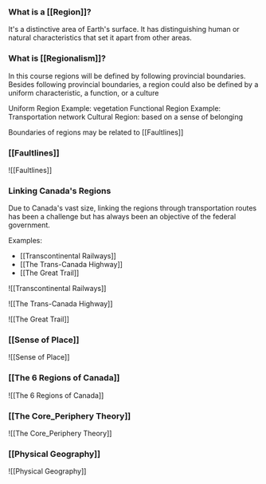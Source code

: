 ### What is a [[Region]]?
It's a distinctive area of Earth's surface. It has distinguishing human or natural characteristics that set it apart from other areas.

### What is [[Regionalism]]?

In this course regions will be defined by following provincial boundaries. Besides following provincial boundaries, a region could also be defined by a uniform characteristic, a function, or a culture

Uniform Region Example: vegetation
Functional Region Example: Transportation network
Cultural Region: based on a sense of belonging

Boundaries of regions may be related to [[Faultlines]]

### [[Faultlines]]
![[Faultlines]]

### Linking Canada's Regions
Due to Canada's vast size, linking the regions through transportation routes has been a challenge but has always been an objective of the federal government.

Examples:
- [[Transcontinental Railways]]
- [[The Trans-Canada Highway]]
- [[The Great Trail]]

![[Transcontinental Railways]]

![[The Trans-Canada Highway]]

![[The Great Trail]]

### [[Sense of Place]]
![[Sense of Place]]

### [[The 6 Regions of Canada]]
![[The 6 Regions of Canada]]

### [[The Core_Periphery Theory]]
![[The Core_Periphery Theory]]

### [[Physical Geography]]
![[Physical Geography]]